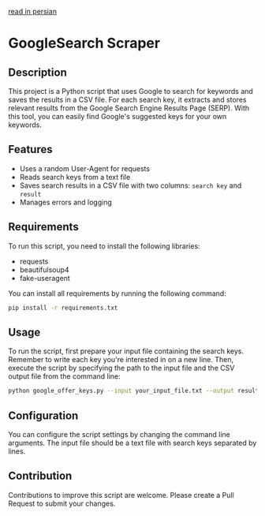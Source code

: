 [read in persian](README.en.md)
<div dir='ltr'>

# GoogleSearch Scraper

## Description
This project is a Python script that uses Google to search for keywords and saves the results in a CSV file. For each search key, it extracts and stores relevant results from the Google Search Engine Results Page (SERP). With this tool, you can easily find Google's suggested keys for your own keywords.

## Features
- Uses a random User-Agent for requests
- Reads search keys from a text file
- Saves search results in a CSV file with two columns: `search key` and `result`
- Manages errors and logging

## Requirements
To run this script, you need to install the following libraries:
- requests
- beautifulsoup4
- fake-useragent

You can install all requirements by running the following command:

```bash
pip install -r requirements.txt
```
## Usage
To run the script, first prepare your input file containing the search keys. Remember to write each key you're interested in on a new line. Then, execute the script by specifying the path to the input file and the CSV output file from the command line:

```bash 
python google_offer_keys.py --input your_input_file.txt --output results.csv
```
## Configuration
You can configure the script settings by changing the command line arguments. The input file should be a text file with search keys separated by lines.

## Contribution
Contributions to improve this script are welcome. Please create a Pull Request to submit your changes.
</div>